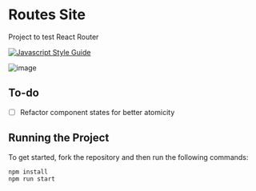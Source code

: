 # Routes Site

Project to test React Router

[![Javascript Style Guide](https://badgen.net/badge/eslint/airbnb/ff5a5f?icon=airbnb)](https://github.com/airbnb/javascript)

![image](https://user-images.githubusercontent.com/12193814/99558351-66bc7680-29a2-11eb-99e2-d8717969fd0a.png)

## To-do

- [ ] Refactor component states for better atomicity

## Running the Project

To get started, fork the repository and then run the following commands:

    npm install
    npm run start

